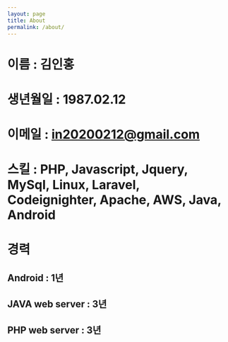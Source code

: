 ```yaml
---
layout: page
title: About
permalink: /about/
---
```


# 이름 : 김인홍
# 생년월일 : 1987.02.12
# 이메일 : in20200212@gmail.com
# 스킬 : PHP, Javascript, Jquery, MySql, Linux, Laravel, Codeignighter, Apache, AWS, Java, Android
# 경력
## Android : 1년
## JAVA web server : 3년 
## PHP web server : 3년
